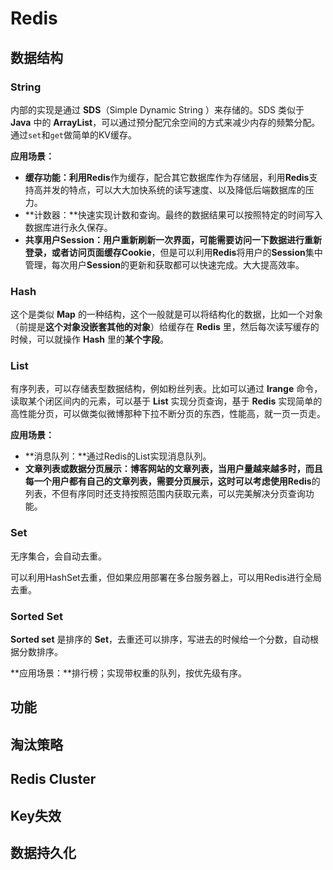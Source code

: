 # Redis

## 数据结构

### String

内部的实现是通过 **SDS**（Simple Dynamic String ）来存储的。SDS 类似于 **Java** 中的 **ArrayList**，可以通过预分配冗余空间的方式来减少内存的频繁分配。通过`set`和`get`做简单的KV缓存。

**应用场景：**

- **缓存功能：**利用**Redis**作为缓存，配合其它数据库作为存储层，利用**Redis**支持高并发的特点，可以大大加快系统的读写速度、以及降低后端数据库的压力。
- **计数器：**快速实现计数和查询。最终的数据结果可以按照特定的时间写入数据库进行永久保存。
- **共享用户Session：**用户重新刷新一次界面，可能需要访问一下数据进行重新登录，或者访问页面缓存**Cookie**，但是可以利用**Redis**将用户的**Session**集中管理，每次用户**Session**的更新和获取都可以快速完成。大大提高效率。

### Hash

这个是类似 **Map** 的一种结构，这个一般就是可以将结构化的数据，比如一个对象（前提是**这个对象没嵌套其他的对象**）给缓存在 **Redis** 里，然后每次读写缓存的时候，可以就操作 **Hash** 里的**某个字段**。

### List

有序列表，可以存储表型数据结构，例如粉丝列表。比如可以通过 **lrange** 命令，读取某个闭区间内的元素，可以基于 **List** 实现分页查询，基于 **Redis** 实现简单的高性能分页，可以做类似微博那种下拉不断分页的东西，性能高，就一页一页走。

**应用场景：**

- **消息队列：**通过Redis的List实现消息队列。
- **文章列表或数据分页展示：**博客网站的文章列表，当用户量越来越多时，而且每一个用户都有自己的文章列表，需要分页展示，这时可以考虑使用**Redis**的列表，不但有序同时还支持按照范围内获取元素，可以完美解决分页查询功能。

### Set

无序集合，会自动去重。

可以利用HashSet去重，但如果应用部署在多台服务器上，可以用Redis进行全局去重。

### Sorted Set

**Sorted set** 是排序的 **Set**，去重还可以排序，写进去的时候给一个分数，自动根据分数排序。

**应用场景：**排行榜；实现带权重的队列，按优先级有序。

## 功能



## 淘汰策略



## Redis Cluster



## Key失效



## 数据持久化